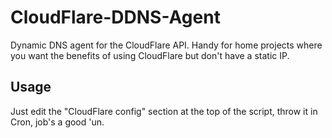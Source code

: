 # CloudFlare-DDNS-Agent
Dynamic DNS agent for the CloudFlare API.
Handy for home projects where you want the benefits of using CloudFlare but don't have a static IP.

## Usage
Just edit the "CloudFlare config" section at the top of the script, throw it in Cron, job's a good 'un.
